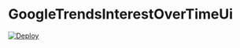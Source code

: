 # GoogleTrendsInterestOverTimeUi

[![Deploy](https://www.herokucdn.com/deploy/button.svg)](https://heroku.com/deploy?template=https://github.com/githendrik/google-trends-interest-over-time-ui)
